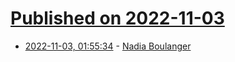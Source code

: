 # [Published on 2022-11-03](index.md)

* [2022-11-03, 01:55:34](https://news.ycombinator.com/item?id=33445817) - [Nadia Boulanger](https://daily.redbullmusicacademy.com/2017/02/nadia-boulanger-feature/)
